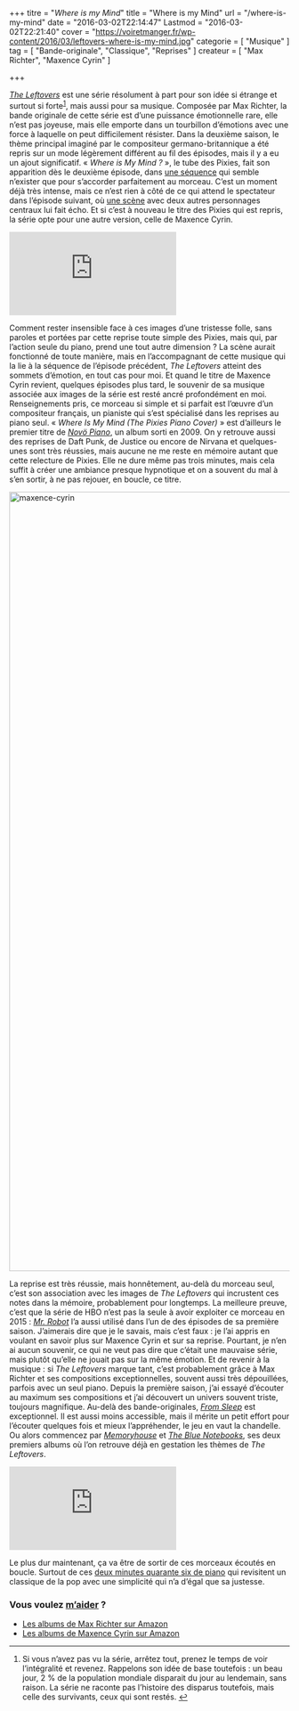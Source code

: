 +++
titre = "<em>Where is my Mind</em>"
title = "Where is my Mind"
url = "/where-is-my-mind"
date = "2016-03-02T22:14:47"
Lastmod = "2016-03-02T22:21:40"
cover = "https://voiretmanger.fr/wp-content/2016/03/leftovers-where-is-my-mind.jpg"
categorie = [ "Musique" ]
tag = [ "Bande-originale", "Classique", "Reprises" ]
createur = [ "Max Richter", "Maxence Cyrin" ]

+++

<p><a href="https://voiretmanger.fr/leftovers-lindelof-perrotta-hbo/"><em>The Leftovers</em></a> est une série résolument à part pour son idée si étrange et surtout si forte<sup id="fnref-15542-1"><a href="#fn-15542-1" rel="footnote">1</a></sup>, mais aussi pour sa musique. Composée par Max Richter, la bande originale de cette série est d&rsquo;une puissance émotionnelle rare, elle n&rsquo;est pas joyeuse, mais elle emporte dans un tourbillon d&rsquo;émotions avec une force à laquelle on peut difficilement résister. Dans la deuxième saison, le thème principal imaginé par le compositeur germano-britannique a été repris sur un mode légèrement différent au fil des épisodes, mais il y a eu un ajout significatif. « <em>Where is My Mind ?</em> », le tube des Pixies, fait son apparition dès le deuxième épisode, dans <a href="https://www.youtube.com/watch?v=-jgadSIkud4">une séquence</a> qui semble n&rsquo;exister que pour s&rsquo;accorder parfaitement au morceau. C&rsquo;est un moment déjà très intense, mais ce n&rsquo;est rien à côté de ce qui attend le spectateur dans l&rsquo;épisode suivant, où <a href="https://www.youtube.com/watch?v=ZFN3QqG4KMA">une scène</a> avec deux autres personnages centraux lui fait écho. Et si c&rsquo;est à nouveau le titre des Pixies qui est repris, la série opte pour une autre version, celle de Maxence Cyrin.</p>
<div class="video-container"><iframe class="aligncenter" src="https://www.youtube.com/embed/4NZdggNUvq0" frameborder="0" allowfullscreen></iframe></div>
<p>Comment rester insensible face à ces images d&rsquo;une tristesse folle, sans paroles et portées par cette reprise toute simple des Pixies, mais qui, par l&rsquo;action seule du piano, prend une tout autre dimension ? La scène aurait fonctionné de toute manière, mais en l&rsquo;accompagnant de cette musique qui la lie à la séquence de l&rsquo;épisode précédent, <em>The Leftovers</em> atteint des sommets d&rsquo;émotion, en tout cas pour moi. Et quand le titre de Maxence Cyrin revient, quelques épisodes plus tard, le souvenir de sa musique associée aux images de la série est resté ancré profondément en moi. Renseignements pris, ce morceau si simple et si parfait est l&rsquo;œuvre d&rsquo;un compositeur français, un pianiste qui s&rsquo;est spécialisé dans les reprises au piano seul. « <em>Where Is My Mind (The Pixies Piano Cover)</em> » est d&rsquo;ailleurs le premier titre de <a href="https://itunes.apple.com/fr/album/novo-piano/id505469710"><em>Novö Piano</em></a>, un album sorti en 2009. On y retrouve aussi des reprises de Daft Punk, de Justice ou encore de Nirvana et quelques-unes sont très réussies, mais aucune ne me reste en mémoire autant que cette relecture de Pixies. Elle ne dure même pas trois minutes, mais cela suffit à créer une ambiance presque hypnotique et on a souvent du mal à s&rsquo;en sortir, à ne pas rejouer, en boucle, ce titre.</p>
<img src="https://voiretmanger.fr/wp-content/2016/03/maxence-cyrin.jpg" alt="maxence-cyrin" width="2100" height="1400" class="aligncenter size-full wp-image-15545" srcset="https://voiretmanger.fr/wp-content/2016/03/maxence-cyrin.jpg 2100w, https://voiretmanger.fr/wp-content/2016/03/maxence-cyrin-700x467.jpg 700w, https://voiretmanger.fr/wp-content/2016/03/maxence-cyrin-1500x1000.jpg 1500w" sizes="(max-width: 2100px) 100vw, 2100px" />
<p>La reprise est très réussie, mais honnêtement, au-delà du morceau seul, c&rsquo;est son association avec les images de <em>The Leftovers</em> qui incrustent ces notes dans la mémoire, probablement pour longtemps. La meilleure preuve, c&rsquo;est que la série de HBO n&rsquo;est pas la seule à avoir exploiter ce morceau en 2015 : <a href="https://voiretmanger.fr/mr-robot-esmail-usa-network/"><em>Mr. Robot</em></a> l&rsquo;a aussi utilisé dans l&rsquo;un de des épisodes de sa première saison. J&rsquo;aimerais dire que je le savais, mais c&rsquo;est faux : je l&rsquo;ai appris en voulant en savoir plus sur Maxence Cyrin et sur sa reprise. Pourtant, je n&rsquo;en ai aucun souvenir, ce qui ne veut pas dire que c&rsquo;était une mauvaise série, mais plutôt qu&rsquo;elle ne jouait pas sur la même émotion. Et de revenir à la musique : si <em>The Leftovers</em> marque tant, c&rsquo;est probablement grâce à Max Richter et ses compositions exceptionnelles, souvent aussi très dépouillées, parfois avec un seul piano. Depuis la première saison, j&rsquo;ai essayé d&rsquo;écouter au maximum ses compositions et j&rsquo;ai découvert un univers souvent triste, toujours magnifique. Au-delà des bande-originales, <a href="https://itunes.apple.com/fr/album/from-sleep/id1012746733"><em>From Sleep</em></a> est exceptionnel. Il est aussi moins accessible, mais il mérite un petit effort pour l&rsquo;écouter quelques fois et mieux l&rsquo;appréhender, le jeu en vaut la chandelle. Ou alors commencez par <a href="https://itunes.apple.com/fr/album/memoryhouse/id598004806"><em>Memoryhouse</em></a> et <a href="https://itunes.apple.com/fr/album/the-blue-notebooks/id861051533"><em>The Blue Notebooks</em></a>, ses deux premiers albums où l&rsquo;on retrouve déjà en gestation les thèmes de <em>The Leftovers</em>.</p>
<div class="video-container"><iframe class="aligncenter" src="https://www.youtube.com/embed/rVN1B-tUpgs" frameborder="0" allowfullscreen></iframe></div>
<p>Le plus dur maintenant, ça va être de sortir de ces morceaux écoutés en boucle. Surtout de ces <a href="https://www.youtube.com/watch?v=4NZdggNUvq0">deux minutes quarante six de piano</a> qui revisitent un classique de la pop avec une simplicité qui n&rsquo;a d&rsquo;égal que sa justesse.</p>
<div class="amazon">
<h3>Vous voulez <a href="https://voiretmanger.fr/soutien/">m&rsquo;aider</a> ?</h3>
<ul>
<li><a href="http://www.amazon.fr/Max-Richter/e/B001LHF8XA/ref=as_li_ss_tl?_encoding=UTF8&amp;camp=1642&amp;creative=19458&amp;linkCode=ur2&amp;tag=leblogdenic07-21">Les albums de Max Richter sur Amazon</a></li>
<li><a href="http://www.amazon.fr/s/ref=as_li_ss_tl?_encoding=UTF8&amp;camp=1642&amp;creative=19458&amp;field-artist=Maxence%20Cyrin&amp;linkCode=ur2&amp;search-alias=music-fr&amp;tag=leblogdenic07-21">Les albums de Maxence Cyrin sur Amazon</a></li>
</ul>
</div>
<div class="footnotes">
<hr />
<ol>
<li id="fn-15542-1">
Si vous n&rsquo;avez pas vu la série, arrêtez tout, prenez le temps de voir l&rsquo;intégralité et revenez. Rappelons son idée de base toutefois : un beau jour, 2 % de la population mondiale disparait du jour au lendemain, sans raison. La série ne raconte pas l&rsquo;histoire des disparus toutefois, mais celle des survivants, ceux qui sont restés.&#160;<a href="#fnref-15542-1" rev="footnote">&#8617;</a>
</li>
</ol>
</div>

